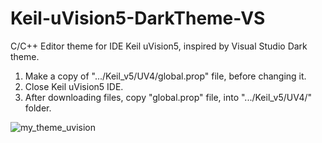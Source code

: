# Keil-uVision5-DarkTheme-VS
C/C++ Editor theme for IDE Keil uVision5, inspired by Visual Studio Dark theme.

1. Make a copy of ".../Keil_v5/UV4/global.prop" file, before changing it.
2. Close Keil uVision5 IDE.
3. After downloading files, copy "global.prop" file, into ".../Keil_v5/UV4/" folder.

![my_theme_uvision](https://github.com/user-attachments/assets/e7586ec4-3a95-4805-bca8-136e1201d76c)
